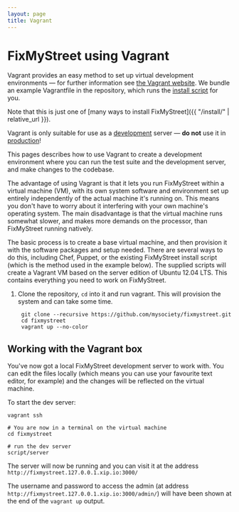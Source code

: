 ```yaml
---
layout: page
title: Vagrant
---
```


# FixMyStreet using Vagrant

<p class="lead">
Vagrant provides an easy method to set up virtual development environments &mdash; for
further information see <a href="http://www.vagrantup.com">the Vagrant website</a>.
We bundle an example Vagrantfile in the repository, which runs the
<a href="{{ "/install/install-script/" | relative_url }}">install script</a> for you.
</p>

Note that this is just one of [many ways to install FixMyStreet]({{ "/install/" | relative_url }}).

<div class="attention-box warning">
  Vagrant is only suitable for use as a
  <a href="{{ "/glossary/#development" | relative_url }}" class="glossary__link">development</a>
  server &mdash; <strong>do not</strong> use it in
  <a href="{{ "/glossary/#production" | relative_url }}" class="glossary__link">production</a>!
</div>

This pages describes how to use Vagrant to create a development environment
where you can run the test suite and the development server, and make changes
to the codebase.

The advantage of using Vagrant is that it lets you run FixMyStreet within a
virtual machine (VM), with its own system software and environment set up
entirely independently of the actual machine it's running on. This means you
don't have to worry about it interfering with your own machine's operating
system. The main disadvantage is that the virtual machine runs somewhat slower,
and makes more demands on the processor, than FixMyStreet running natively.

The basic process is to create a base virtual machine, and then provision it
with the software packages and setup needed. There are several ways to do this,
including Chef, Puppet, or the existing FixMyStreet install script (which is
the method used in the example below). The supplied scripts will create a
Vagrant VM based on the server edition of Ubuntu 12.04 LTS. This contains
everything you need to work on FixMyStreet.

1. Clone the repository, `cd` into it and run vagrant. This will provision the
   system and can take some time.

        git clone --recursive https://github.com/mysociety/fixmystreet.git
        cd fixmystreet
        vagrant up --no-color

## Working with the Vagrant box

You've now got a local FixMyStreet development server to work with. You can
edit the files locally (which means you can use your favourite text editor, for
example) and the changes will be reflected on the virtual machine.

To start the dev server:

    vagrant ssh

    # You are now in a terminal on the virtual machine
    cd fixmystreet

    # run the dev server
    script/server

The server will now be running and you can visit it at the address
`http://fixmystreet.127.0.0.1.xip.io:3000/`

The username and password to access the admin (at address
`http://fixmystreet.127.0.0.1.xip.io:3000/admin/`) will have been shown at the
end of the `vagrant up` output.
